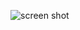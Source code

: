 
![screen shot](https://user-images.githubusercontent.com/16447358/33644491-de657b1a-d9f9-11e7-98f6-2bff93ff712f.png)
